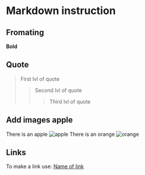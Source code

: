 # Markdown instruction

## Fromating

**Bold**

## Quote

> First lvl of quote
>> Second lvl of quote
>>> Third lvl of quote


## Add images apple

There is an apple
![apple](apple.jpg)
There is an orange
![orange](orange.png)

## Links

To make a link use:
[Name of link](https://translate.yandex.ru "hint")